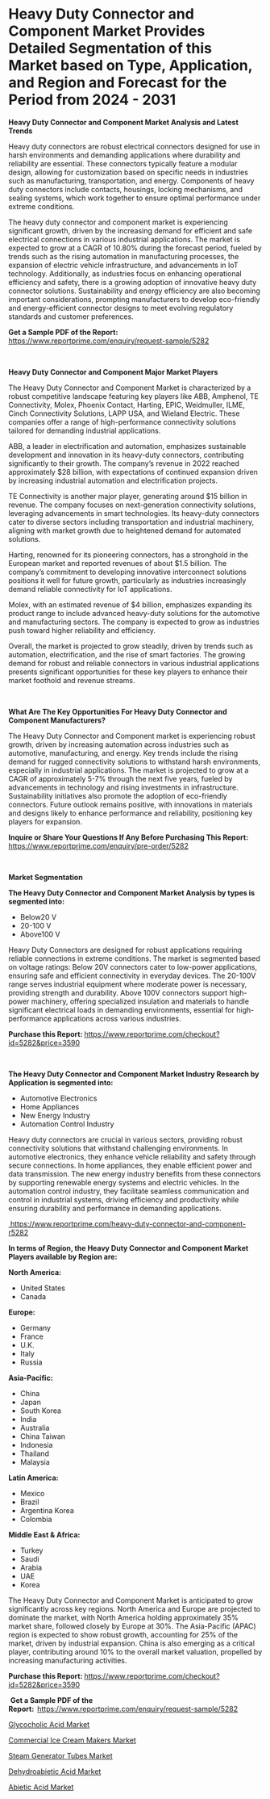 <p><h1>Heavy Duty Connector and Component Market Provides Detailed Segmentation of this Market based on Type, Application, and Region and Forecast for the Period from 2024 - 2031</h1></p><p><strong>Heavy Duty Connector and Component Market Analysis and Latest Trends</strong></p>
<p><p>Heavy duty connectors are robust electrical connectors designed for use in harsh environments and demanding applications where durability and reliability are essential. These connectors typically feature a modular design, allowing for customization based on specific needs in industries such as manufacturing, transportation, and energy. Components of heavy duty connectors include contacts, housings, locking mechanisms, and sealing systems, which work together to ensure optimal performance under extreme conditions.</p><p>The heavy duty connector and component market is experiencing significant growth, driven by the increasing demand for efficient and safe electrical connections in various industrial applications. The market is expected to grow at a CAGR of 10.80% during the forecast period, fueled by trends such as the rising automation in manufacturing processes, the expansion of electric vehicle infrastructure, and advancements in IoT technology. Additionally, as industries focus on enhancing operational efficiency and safety, there is a growing adoption of innovative heavy duty connector solutions. Sustainability and energy efficiency are also becoming important considerations, prompting manufacturers to develop eco-friendly and energy-efficient connector designs to meet evolving regulatory standards and customer preferences.</p></p>
<p><strong>Get a Sample PDF of the Report:&nbsp;</strong> <a href="https://www.reportprime.com/enquiry/request-sample/5282">https://www.reportprime.com/enquiry/request-sample/5282</a></p>
<p>&nbsp;</p>
<p><strong>Heavy Duty Connector and Component Major Market Players</strong></p>
<p><p>The Heavy Duty Connector and Component Market is characterized by a robust competitive landscape featuring key players like ABB, Amphenol, TE Connectivity, Molex, Phoenix Contact, Harting, EPIC, Weidmuller, ILME, Cinch Connectivity Solutions, LAPP USA, and Wieland Electric. These companies offer a range of high-performance connectivity solutions tailored for demanding industrial applications.</p><p>ABB, a leader in electrification and automation, emphasizes sustainable development and innovation in its heavy-duty connectors, contributing significantly to their growth. The company’s revenue in 2022 reached approximately $28 billion, with expectations of continued expansion driven by increasing industrial automation and electrification projects.</p><p>TE Connectivity is another major player, generating around $15 billion in revenue. The company focuses on next-generation connectivity solutions, leveraging advancements in smart technologies. Its heavy-duty connectors cater to diverse sectors including transportation and industrial machinery, aligning with market growth due to heightened demand for automated solutions.</p><p>Harting, renowned for its pioneering connectors, has a stronghold in the European market and reported revenues of about $1.5 billion. The company’s commitment to developing innovative interconnect solutions positions it well for future growth, particularly as industries increasingly demand reliable connectivity for IoT applications.</p><p>Molex, with an estimated revenue of $4 billion, emphasizes expanding its product range to include advanced heavy-duty solutions for the automotive and manufacturing sectors. The company is expected to grow as industries push toward higher reliability and efficiency.</p><p>Overall, the market is projected to grow steadily, driven by trends such as automation, electrification, and the rise of smart factories. The growing demand for robust and reliable connectors in various industrial applications presents significant opportunities for these key players to enhance their market foothold and revenue streams.</p></p>
<p>&nbsp;</p>
<p><strong>What Are The Key Opportunities For Heavy Duty Connector and Component Manufacturers?</strong></p>
<p><p>The Heavy Duty Connector and Component market is experiencing robust growth, driven by increasing automation across industries such as automotive, manufacturing, and energy. Key trends include the rising demand for rugged connectivity solutions to withstand harsh environments, especially in industrial applications. The market is projected to grow at a CAGR of approximately 5-7% through the next five years, fueled by advancements in technology and rising investments in infrastructure. Sustainability initiatives also promote the adoption of eco-friendly connectors. Future outlook remains positive, with innovations in materials and designs likely to enhance performance and reliability, positioning key players for expansion.</p></p>
<p><strong>Inquire or Share Your Questions If Any Before Purchasing This Report:</strong> <a href="https://www.reportprime.com/enquiry/pre-order/5282">https://www.reportprime.com/enquiry/pre-order/5282</a></p>
<p>&nbsp;</p>
<p><strong>Market Segmentation</strong></p>
<p><strong>The Heavy Duty Connector and Component Market Analysis by types is segmented into:</strong></p>
<p><ul><li>Below20 V</li><li>20-100 V</li><li>Above100 V</li></ul></p>
<p><p>Heavy Duty Connectors are designed for robust applications requiring reliable connections in extreme conditions. The market is segmented based on voltage ratings: Below 20V connectors cater to low-power applications, ensuring safe and efficient connectivity in everyday devices. The 20-100V range serves industrial equipment where moderate power is necessary, providing strength and durability. Above 100V connectors support high-power machinery, offering specialized insulation and materials to handle significant electrical loads in demanding environments, essential for high-performance applications across various industries.</p></p>
<p><strong>Purchase this Report:&nbsp;</strong><a href="https://www.reportprime.com/checkout?id=5282&price=3590">https://www.reportprime.com/checkout?id=5282&price=3590</a></p>
<p>&nbsp;</p>
<p><strong>The Heavy Duty Connector and Component Market Industry Research by Application is segmented into:</strong></p>
<p><ul><li>Automotive Electronics</li><li>Home Appliances</li><li>New Energy Industry</li><li>Automation Control Industry</li></ul></p>
<p><p>Heavy duty connectors are crucial in various sectors, providing robust connectivity solutions that withstand challenging environments. In automotive electronics, they enhance vehicle reliability and safety through secure connections. In home appliances, they enable efficient power and data transmission. The new energy industry benefits from these connectors by supporting renewable energy systems and electric vehicles. In the automation control industry, they facilitate seamless communication and control in industrial systems, driving efficiency and productivity while ensuring durability and performance in demanding applications.</p></p>
<p><a href="https://www.reportprime.com/heavy-duty-connector-and-component-r5282">&nbsp;https://www.reportprime.com/heavy-duty-connector-and-component-r5282</a></p>
<p><strong>In terms of Region, the Heavy Duty Connector and Component Market Players available by Region are:</strong></p>
<p>
    <p> <strong> North America: </strong>
        <ul>
            <li>United States</li>
            <li>Canada</li>
        </ul>
        </p> 
    <p> <strong> Europe: </strong>
        <ul>
            <li>Germany</li>
            <li>France</li>
            <li>U.K.</li>
            <li>Italy</li>
            <li>Russia</li>
        </ul>
        </p> 
    <p> <strong> Asia-Pacific: </strong>
        <ul>
            <li>China</li>
            <li>Japan</li>
            <li>South Korea</li>
            <li>India</li>
            <li>Australia</li>
            <li>China Taiwan</li>
            <li>Indonesia</li>
            <li>Thailand</li>
            <li>Malaysia</li>
        </ul>
        </p> 
    <p> <strong> Latin America: </strong>
        <ul>
            <li>Mexico</li>
            <li>Brazil</li>
            <li>Argentina Korea</li>
            <li>Colombia</li>
        </ul>
        </p> 
    <p> <strong> Middle East & Africa: </strong>
        <ul>
            <li>Turkey</li>
            <li>Saudi</li>
            <li>Arabia</li>
            <li>UAE</li>
            <li>Korea</li>
        </ul>
    </p>
    </p>
<p><p>The Heavy Duty Connector and Component Market is anticipated to grow significantly across key regions. North America and Europe are projected to dominate the market, with North America holding approximately 35% market share, followed closely by Europe at 30%. The Asia-Pacific (APAC) region is expected to show robust growth, accounting for 25% of the market, driven by industrial expansion. China is also emerging as a critical player, contributing around 10% to the overall market valuation, propelled by increasing manufacturing activities.</p></p>
<p><strong>Purchase this Report: </strong><a href="https://www.reportprime.com/checkout?id=5282&price=3590">https://www.reportprime.com/checkout?id=5282&price=3590</a></p>
<p>&nbsp;<strong>Get a Sample PDF of the Report:&nbsp;&nbsp;</strong><a href="https://www.reportprime.com/enquiry/request-sample/5282">https://www.reportprime.com/enquiry/request-sample/5282</a></p>
<p><strong></strong></p>
<p><p><a href="https://www.linkedin.com/pulse/glycocholic-acid-market-research-report-exploring-size-revenue-x671c?trackingId=Lds3M3E6QP%2BqpMfBY53kug%3D%3D">Glycocholic Acid Market</a></p><p><a href="https://issuu.com/reportprime-2/docs/commercial-ice-cream-makers-market-_045b1de786aefe">Commercial Ice Cream Makers Market</a></p><p><a href="https://issuu.com/reportprime-2/docs/steam-generator-tubes-market-size-2_2d8025bb2823ba">Steam Generator Tubes Market</a></p><p><a href="https://www.linkedin.com/pulse/dehydroabietic-acid-market-size-type-purity-above-95purity-kgbic?trackingId=xA1YhXF7SMiPk4ev%2B4xBHA%3D%3D">Dehydroabietic Acid Market</a></p><p><a href="https://www.linkedin.com/pulse/abietic-acid-market-trends-analysis-opportunities-challenges-tqklc?trackingId=4%2F20g73DQb%2BRUEQjTycBrA%3D%3D">Abietic Acid Market</a></p></p>